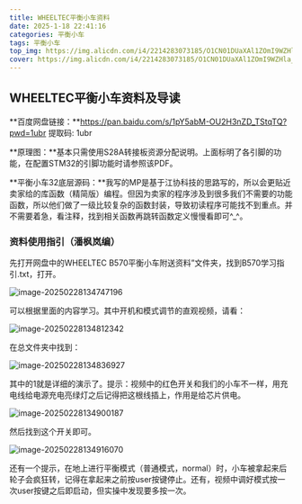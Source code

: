 ```yaml
---
title: WHEELTEC平衡小车资料
date: 2025-1-18 22:41:16
categories: 平衡小车
tags: 平衡小车
top_img: https://img.alicdn.com/i4/2214283073185/O1CN01DUaXAl1ZOmI9WZHla_!!2214283073185.jpg
cover: https://img.alicdn.com/i4/2214283073185/O1CN01DUaXAl1ZOmI9WZHla_!!2214283073185.jpg
---
```


## WHEELTEC平衡小车资料及导读

**百度网盘链接：**https://pan.baidu.com/s/1pY5abM-OU2H3nZD_TStqTQ?pwd=1ubr 提取码: 1ubr

**原理图：**基本只需使用S28A转接板资源分配说明。上面标明了各引脚的功能，在配置STM32的引脚功能时请参照该PDF。

**平衡小车32底层源码：**我写的MP是基于江协科技的思路写的，所以会更贴近卖家给的库函数（精简版）编程。但因为卖家的程序涉及到很多我们不需要的功能函数，所以他们做了一级比较复杂的函数封装，导致初读程序可能找不到重点。并不需要着急，看注释，找到相关函数再跳转函数定义慢慢看即可^_^。



### 资料使用指引（潘枫岚编）

先打开网盘中的WHEELTEC B570平衡小车附送资料”文件夹，找到B570学习指引.txt，打开。

![image-20250228134747196](https://s2.loli.net/2025/02/28/RbiHASNxtPgolWQ.png)

可以根据里面的内容学习。其中开机和模式调节的直观视频，请看：

![image-20250228134812342](https://s2.loli.net/2025/02/28/rb63HATZetEly8f.png)

在总文件夹中找到：

![image-20250228134836927](https://s2.loli.net/2025/02/28/3ueQ1EKTJRNOX5k.png)

其中的1就是详细的演示了。提示：视频中的红色开关和我们的小车不一样，用充电线给电源充电亮绿灯之后记得把这根线插上，作用是给芯片供电。

![image-20250228134900187](https://s2.loli.net/2025/02/28/hipYT5jJaOxsWtL.png)

然后找到这个开关即可。

![image-20250228134916070](https://s2.loli.net/2025/02/28/jXTkvMSQIFLeUKR.png)

还有一个提示，在地上进行平衡模式（普通模式，normal）时，小车被拿起来后轮子会疯狂转，记得在拿起来之前按user按键停止。还有，视频中调好模式按一次user按键之后即启动，但实操中发现要多按一次。

